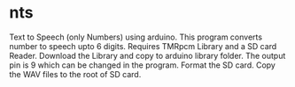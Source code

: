 # nts
Text to Speech (only Numbers) using arduino.
This program converts number to speech upto 6 digits.
Requires TMRpcm Library and a SD card Reader.
Download the Library and copy to arduino library folder.
The output pin is 9 which can be changed in the program.
Format the SD card.
Copy the WAV files to the root of SD card.
